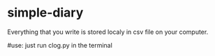 # simple-diary
Everything that you write is stored localy in csv file on your computer.

#use:
just run clog.py in the terminal

